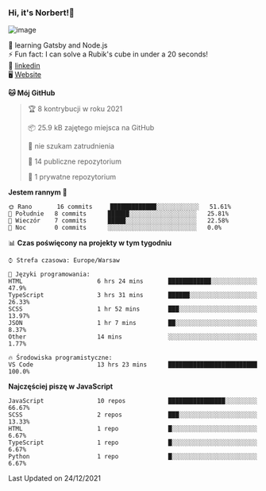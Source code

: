 ### Hi, it's Norbert!👋

![image](https://i.imgur.com/y3Fbv48.png)


🧠 learning Gatsby and Node.js <br>
⚡ Fun fact: I can solve a Rubik's cube in under a 20 seconds! <br>
👔 [linkedin](https://www.linkedin.com/in/norbert-%C5%82uszkiewicz-75b0891b3/) <br>
🖥 [Website](https://norbertluszkiewicz.pl/)<br>


<!--START_SECTION:waka-->
**🐱 Mój GitHub** 

> 🏆 8 kontrybucji w roku 2021
 > 
> 📦 25.9 kB zajętego miejsca na GitHub 
 > 
> 🚫 nie szukam zatrudnienia
 > 
> 📜 14 publiczne repozytorium 
 > 
> 🔑 1 prywatne repozytorium 
 > 
**Jestem rannym 🐤** 

```text
🌞 Rano       16 commits     █████████████░░░░░░░░░░░░   51.61% 
🌆 Południe   8 commits      ██████░░░░░░░░░░░░░░░░░░░   25.81% 
🌃 Wieczór    7 commits      █████░░░░░░░░░░░░░░░░░░░░   22.58% 
🌙 Noc        0 commits      ░░░░░░░░░░░░░░░░░░░░░░░░░   0.0%

```


📊 **Czas poświęcony na projekty w tym tygodniu** 

```text
⌚︎ Strefa czasowa: Europe/Warsaw

💬 Języki programowania: 
HTML                     6 hrs 24 mins       ████████████░░░░░░░░░░░░░   47.9% 
TypeScript               3 hrs 31 mins       ██████░░░░░░░░░░░░░░░░░░░   26.33% 
SCSS                     1 hr 52 mins        ███░░░░░░░░░░░░░░░░░░░░░░   13.97% 
JSON                     1 hr 7 mins         ██░░░░░░░░░░░░░░░░░░░░░░░   8.37% 
Other                    14 mins             ░░░░░░░░░░░░░░░░░░░░░░░░░   1.77%

🔥 Środowiska programistyczne: 
VS Code                  13 hrs 23 mins      █████████████████████████   100.0%

```

**Najczęściej piszę w JavaScript** 

```text
JavaScript               10 repos            ████████████████░░░░░░░░░   66.67% 
SCSS                     2 repos             ███░░░░░░░░░░░░░░░░░░░░░░   13.33% 
HTML                     1 repo              █░░░░░░░░░░░░░░░░░░░░░░░░   6.67% 
TypeScript               1 repo              █░░░░░░░░░░░░░░░░░░░░░░░░   6.67% 
Python                   1 repo              █░░░░░░░░░░░░░░░░░░░░░░░░   6.67%

```



 Last Updated on 24/12/2021
<!--END_SECTION:waka-->
